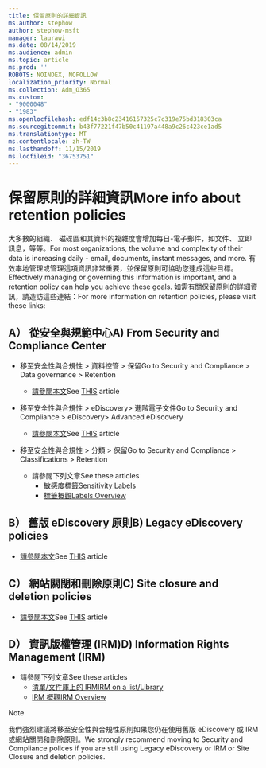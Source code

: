 ```yaml
---
title: 保留原則的詳細資訊
ms.author: stephow
author: stephow-msft
manager: laurawi
ms.date: 08/14/2019
ms.audience: admin
ms.topic: article
ms.prod: ''
ROBOTS: NOINDEX, NOFOLLOW
localization_priority: Normal
ms.collection: Adm_O365
ms.custom:
- "9000048"
- "1983"
ms.openlocfilehash: edf14c3b8c23416157325c7c319e75bd318303ca
ms.sourcegitcommit: b43f77221f47b50c41197a448a9c26c423ce1ad5
ms.translationtype: MT
ms.contentlocale: zh-TW
ms.lasthandoff: 11/15/2019
ms.locfileid: "36753751"
---
```

# <a name="more-info-about-retention-policies"></a><span data-ttu-id="40f1d-102">保留原則的詳細資訊</span><span class="sxs-lookup"><span data-stu-id="40f1d-102">More info about retention policies</span></span>

<span data-ttu-id="40f1d-103">大多數的組織、 磁碟區和其資料的複雜度會增加每日-電子郵件，如文件、 立即訊息，等等。</span><span class="sxs-lookup"><span data-stu-id="40f1d-103">For most organizations, the volume and complexity of their data is increasing daily - email, documents, instant messages, and more.</span></span> <span data-ttu-id="40f1d-104">有效率地管理或管理這項資訊非常重要，並保留原則可協助您達成這些目標。</span><span class="sxs-lookup"><span data-stu-id="40f1d-104">Effectively managing or governing this information is important, and a retention policy can help you achieve these goals.</span></span> <span data-ttu-id="40f1d-105">如需有關保留原則的詳細資訊，請造訪這些連結：</span><span class="sxs-lookup"><span data-stu-id="40f1d-105">For more information on retention policies, please visit these links:</span></span>

## <a name="a-from-security-and-compliance-center"></a><span data-ttu-id="40f1d-106">A） 從安全與規範中心</span><span class="sxs-lookup"><span data-stu-id="40f1d-106">A) From Security and Compliance Center</span></span>

- <span data-ttu-id="40f1d-107">移至安全性與合規性 > 資料控管 > 保留</span><span class="sxs-lookup"><span data-stu-id="40f1d-107">Go to Security and Compliance > Data governance > Retention</span></span>
  - <span data-ttu-id="40f1d-108">[請參閱本文](https://docs.microsoft.com/office365/securitycompliance/retention-policies)</span><span class="sxs-lookup"><span data-stu-id="40f1d-108">See [THIS](https://docs.microsoft.com/office365/securitycompliance/retention-policies) article</span></span>

- <span data-ttu-id="40f1d-109">移至安全性與合規性 > eDiscovery> 進階電子文件</span><span class="sxs-lookup"><span data-stu-id="40f1d-109">Go to Security and Compliance > eDiscovery> Advanced eDiscovery</span></span> 
  - <span data-ttu-id="40f1d-110">[請參閱本文](https://docs.microsoft.com/office365/securitycompliance/ediscovery-cases)</span><span class="sxs-lookup"><span data-stu-id="40f1d-110">See [THIS](https://docs.microsoft.com/office365/securitycompliance/ediscovery-cases) article</span></span>

- <span data-ttu-id="40f1d-111">移至安全性與合規性 > 分類 > 保留</span><span class="sxs-lookup"><span data-stu-id="40f1d-111">Go to Security and Compliance > Classifications > Retention</span></span>
  - <span data-ttu-id="40f1d-112">請參閱下列文章</span><span class="sxs-lookup"><span data-stu-id="40f1d-112">See these articles</span></span>
    - [<span data-ttu-id="40f1d-113">敏感度標籤</span><span class="sxs-lookup"><span data-stu-id="40f1d-113">Sensitivity Labels</span></span>](https://docs.microsoft.com/office365/securitycompliance/sensitivity-labels)
    - [<span data-ttu-id="40f1d-114">標籤概觀</span><span class="sxs-lookup"><span data-stu-id="40f1d-114">Labels Overview</span></span>](https://docs.microsoft.com/office365/securitycompliance/labels)

## <a name="b-legacy-ediscovery-policies"></a><span data-ttu-id="40f1d-115">B） 舊版 eDiscovery 原則</span><span class="sxs-lookup"><span data-stu-id="40f1d-115">B) Legacy eDiscovery policies</span></span>

- <span data-ttu-id="40f1d-116">[請參閱本文](https://support.office.com/article/Set-up-an-eDiscovery-Center-in-SharePoint-Online-A18F8975-AA7F-43B4-A7D6-001D14744D8E)</span><span class="sxs-lookup"><span data-stu-id="40f1d-116">See [THIS](https://support.office.com/article/Set-up-an-eDiscovery-Center-in-SharePoint-Online-A18F8975-AA7F-43B4-A7D6-001D14744D8E) article</span></span>

## <a name="c-site-closure-and-deletion-policies"></a><span data-ttu-id="40f1d-117">C） 網站關閉和刪除原則</span><span class="sxs-lookup"><span data-stu-id="40f1d-117">C) Site closure and deletion policies</span></span>

- <span data-ttu-id="40f1d-118">[請參閱本文](https://support.office.com/article/Use-policies-for-site-closure-and-deletion-A8280D82-27FD-48C5-9ADF-8A5431208BA5)</span><span class="sxs-lookup"><span data-stu-id="40f1d-118">See [THIS](https://support.office.com/article/Use-policies-for-site-closure-and-deletion-A8280D82-27FD-48C5-9ADF-8A5431208BA5) article</span></span>  

## <a name="d-information-rights-management-irm"></a><span data-ttu-id="40f1d-119">D） 資訊版權管理 (IRM)</span><span class="sxs-lookup"><span data-stu-id="40f1d-119">D) Information Rights Management (IRM)</span></span>

- <span data-ttu-id="40f1d-120">請參閱下列文章</span><span class="sxs-lookup"><span data-stu-id="40f1d-120">See these articles</span></span>
  - [<span data-ttu-id="40f1d-121">清單/文件庫上的 IRM</span><span class="sxs-lookup"><span data-stu-id="40f1d-121">IRM on a list/Library</span></span>](https://support.office.com/article/apply-information-rights-management-to-a-list-or-library-3bdb5c4e-94fc-4741-b02f-4e7cc3c54aa1)
  - [<span data-ttu-id="40f1d-122">IRM 概觀</span><span class="sxs-lookup"><span data-stu-id="40f1d-122">IRM Overview</span></span>](https://support.office.com/article/create-and-apply-information-management-policies-eb501fe9-2ef6-4150-945a-65a6451ee9e9)

> [!Note]
> <span data-ttu-id="40f1d-123">我們強烈建議將移至安全性與合規性原則如果您仍在使用舊版 eDiscovery 或 IRM 或網站關閉和刪除原則。</span><span class="sxs-lookup"><span data-stu-id="40f1d-123">We strongly recommend moving to Security and Compliance polices if you are still using Legacy eDiscovery or IRM or Site Closure and deletion policies.</span></span>
